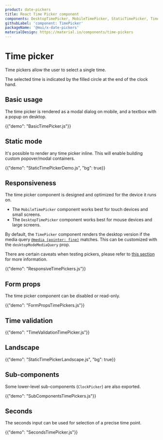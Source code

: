 ```yaml
---
product: date-pickers
title: React Time Picker component
components: DesktopTimePicker, MobileTimePicker, StaticTimePicker, TimePicker, ClockPicker
githubLabel: 'component: TimePicker'
packageName: '@mui/x-date-pickers'
materialDesign: https://material.io/components/time-pickers
---
```


# Time picker

<p class="description">Time pickers allow the user to select a single time.</p>

The selected time is indicated by the filled circle at the end of the clock hand.

## Basic usage

The time picker is rendered as a modal dialog on mobile, and a textbox with a popup on desktop.

{{"demo": "BasicTimePicker.js"}}

## Static mode

It's possible to render any time picker inline. This will enable building custom popover/modal containers.

{{"demo": "StaticTimePickerDemo.js", "bg": true}}

## Responsiveness

The time picker component is designed and optimized for the device it runs on.

- The `MobileTimePicker` component works best for touch devices and small screens.
- The `DesktopTimePicker` component works best for mouse devices and large screens.

By default, the `TimePicker` component renders the desktop version if the media query [`@media (pointer: fine)`](https://developer.mozilla.org/en-US/docs/Web/CSS/@media/pointer) matches.
This can be customized with the `desktopModeMediaQuery` prop.

There are certain caveats when testing pickers, please refer to [this section](/x/react-date-pickers/getting-started/#testing-caveats) for more information.

{{"demo": "ResponsiveTimePickers.js"}}

## Form props

The time picker component can be disabled or read-only.

{{"demo": "FormPropsTimePickers.js"}}

## Time validation

{{"demo": "TimeValidationTimePicker.js"}}

## Landscape

{{"demo": "StaticTimePickerLandscape.js", "bg": true}}

## Sub-components

Some lower-level sub-components (`ClockPicker`) are also exported.

{{"demo": "SubComponentsTimePickers.js"}}

## Seconds

The seconds input can be used for selection of a precise time point.

{{"demo": "SecondsTimePicker.js"}}
